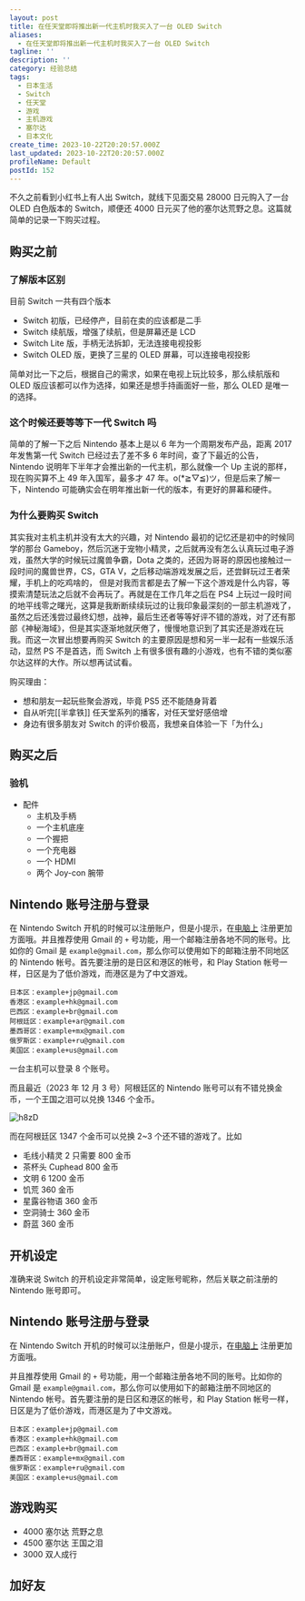 ```yaml
---
layout: post
title: 在任天堂即将推出新一代主机时我买入了一台 OLED Switch
aliases:
  - 在任天堂即将推出新一代主机时我买入了一台 OLED Switch
tagline: ''
description: ''
category: 经验总结
tags:
  - 日本生活
  - Switch
  - 任天堂
  - 游戏
  - 主机游戏
  - 塞尔达
  - 日本文化
create_time: 2023-10-22T20:20:57.000Z
last_updated: 2023-10-22T20:20:57.000Z
profileName: Default
postId: 152
---
```


不久之前看到小红书上有人出 Switch，就线下见面交易 28000 日元购入了一台 OLED 白色版本的 Switch，顺便还 4000 日元买了他的塞尔达荒野之息。这篇就简单的记录一下购买过程。

## 购买之前

### 了解版本区别

目前 Switch 一共有四个版本

- Switch 初版，已经停产，目前在卖的应该都是二手
- Switch 续航版，增强了续航，但是屏幕还是 LCD
- Switch Lite 版，手柄无法拆卸，无法连接电视投影
- Switch OLED 版，更换了三星的 OLED 屏幕，可以连接电视投影

简单对比一下之后，根据自己的需求，如果在电视上玩比较多，那么续航版和 OLED 版应该都可以作为选择，如果还是想手持画面好一些，那么 OLED 是唯一的选择。

### 这个时候还要等等下一代 Switch 吗

简单的了解一下之后 Nintendo 基本上是以 6 年为一个周期发布产品，距离 2017 年发售第一代 Switch 已经过去了差不多 6 年时间，查了下最近的公告，Nintendo 说明年下半年才会推出新的一代主机，那么就像一个 Up 主说的那样，现在购买算不上 49 年入国军，最多才 47 年。o(\*≧▽≦)ツ，但是后来了解一下，Nintendo 可能确实会在明年推出新一代的版本，有更好的屏幕和硬件。

### 为什么要购买 Switch

其实我对主机主机并没有太大的兴趣，对 Nintendo 最初的记忆还是初中的时候同学的那台 Gameboy，然后沉迷于宠物小精灵，之后就再没有怎么认真玩过电子游戏，虽然大学的时候玩过魔兽争霸，Dota 之类的，还因为哥哥的原因也接触过一段时间的魔兽世界，CS，GTA V，之后移动端游戏发展之后，还尝鲜玩过王者荣耀，手机上的吃鸡啥的， 但是对我而言都是去了解一下这个游戏是什么内容，等摸索清楚玩法之后就不会再玩了。再就是在工作几年之后在 PS4 上玩过一段时间的地平线零之曙光，这算是我断断续续玩过的让我印象最深刻的一部主机游戏了，虽然之后还浅尝过最终幻想，战神，最后生还者等等好评不错的游戏，对了还有那部《神秘海域》，但是其实逐渐地就厌倦了，慢慢地意识到了其实还是游戏在玩我。而这一次冒出想要再购买 Switch 的主要原因是想和另一半一起有一些娱乐活动，显然 PS 不是首选，而 Switch 上有很多很有趣的小游戏，也有不错的类似塞尔达这样的大作。所以想再试试看。

购买理由：

- 想和朋友一起玩些聚会游戏，毕竟 PS5 还不能随身背着
- 自从听完[[半拿铁]] 任天堂系列的播客，对任天堂好感倍增
- 身边有很多朋友对 Switch 的评价极高，我想亲自体验一下「为什么」

## 购买之后

### 验机

- 配件
  - 主机及手柄
  - 一个主机底座
  - 一个握把
  - 一个充电器
  - 一个 HDMI
  - 两个 Joy-con 腕带

## Nintendo 账号注册与登录

在 Nintendo Switch 开机的时候可以注册账户，但是小提示，在[电脑上](https://my.nintendo.com/) 注册更加方面哦。并且推荐使用 Gmail 的 `+` 号功能，用一个邮箱注册各地不同的账号。比如你的 Gmail 是 `example@gmail.com`，那么你可以使用如下的邮箱注册不同地区的 Nintendo 帐号。首先要注册的是日区和港区的帐号，和 Play Station 帐号一样，日区是为了低价游戏，而港区是为了中文游戏。

```
日本区：example+jp@gmail.com
香港区：example+hk@gmail.com
巴西区：example+br@gmail.com
阿根廷区：example+ar@gmail.com
墨西哥区：example+mx@gmail.com
俄罗斯区：example+ru@gmail.com
美国区：example+us@gmail.com
```

一台主机可以登录 8 个账号。

而且最近（2023 年 12 月 3 号）阿根廷区的 Nintendo 账号可以有不错兑换金币，一个王国之泪可以兑换 1346 个金币。

![h8zD](https://photo.einverne.info/images/2023/12/03/h8zD.jpg)

而在阿根廷区 1347 个金币可以兑换 2~3 个还不错的游戏了。比如

- 毛线小精灵 2 只需要 800 金币
- 茶杯头 Cuphead 800 金币
- 文明 6 1200 金币
- 饥荒 360 金币
- 星露谷物语 360 金币
- 空洞骑士 360 金币
- 蔚蓝 360 金币

## 开机设定

准确来说 Switch 的开机设定非常简单，设定账号昵称，然后关联之前注册的 Nintendo 账号即可。

## Nintendo 账号注册与登录

在 Nintendo Switch 开机的时候可以注册账户，但是小提示，在[电脑上](https://my.nintendo.com/) 注册更加方面哦。

并且推荐使用 Gmail 的 `+` 号功能，用一个邮箱注册各地不同的账号。比如你的 Gmail 是 `example@gmail.com`，那么你可以使用如下的邮箱注册不同地区的 Nintendo 帐号。首先要注册的是日区和港区的帐号，和 Play Station 帐号一样，日区是为了低价游戏，而港区是为了中文游戏。

```
日本区：example+jp@gmail.com
香港区：example+hk@gmail.com
巴西区：example+br@gmail.com
墨西哥区：example+mx@gmail.com
俄罗斯区：example+ru@gmail.com
美国区：example+us@gmail.com
```

## 游戏购买

- 4000 塞尔达 荒野之息
- 4500 塞尔达 王国之泪
- 3000 双人成行

## 加好友

